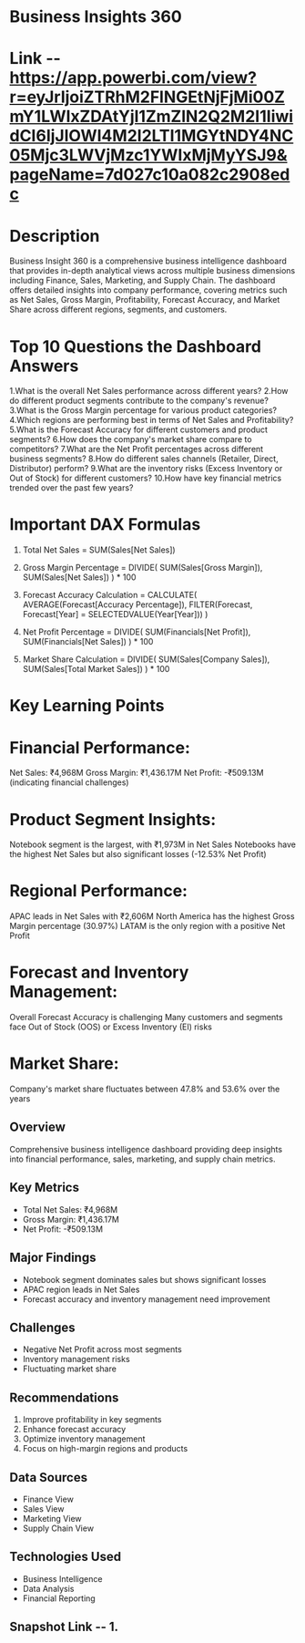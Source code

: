 # Business Insights 360
# Link --https://app.powerbi.com/view?r=eyJrIjoiZTRhM2FlNGEtNjFjMi00ZmY1LWIxZDAtYjI1ZmZlN2Q2M2I1IiwidCI6IjJlOWI4M2I2LTI1MGYtNDY4NC05Mjc3LWVjMzc1YWIxMjMyYSJ9&pageName=7d027c10a082c2908edc
# Description
Business Insight 360 is a comprehensive business intelligence dashboard that provides in-depth analytical views across multiple business dimensions including Finance, Sales, Marketing, and Supply Chain. The dashboard offers detailed insights into company performance, covering metrics such as Net Sales, Gross Margin, Profitability, Forecast Accuracy, and Market Share across different regions, segments, and customers.

# Top 10 Questions the Dashboard Answers
1.What is the overall Net Sales performance across different years?
2.How do different product segments contribute to the company's revenue?
3.What is the Gross Margin percentage for various product categories?
4.Which regions are performing best in terms of Net Sales and Profitability?
5.What is the Forecast Accuracy for different customers and product segments?
6.How does the company's market share compare to competitors?
7.What are the Net Profit percentages across different business segments?
8.How do different sales channels (Retailer, Direct, Distributor) perform?
9.What are the inventory risks (Excess Inventory or Out of Stock) for different customers?
10.How have key financial metrics trended over the past few years?

# Important DAX Formulas
1. Total Net Sales = SUM(Sales[Net Sales])

2. Gross Margin Percentage = 
   DIVIDE(
     SUM(Sales[Gross Margin]), 
     SUM(Sales[Net Sales])
   ) * 100

3. Forecast Accuracy Calculation = 
   CALCULATE(
     AVERAGE(Forecast[Accuracy Percentage]),
     FILTER(Forecast, Forecast[Year] = SELECTEDVALUE(Year[Year]))
   )

4. Net Profit Percentage = 
   DIVIDE(
     SUM(Financials[Net Profit]),
     SUM(Financials[Net Sales])
   ) * 100

5. Market Share Calculation = 
   DIVIDE(
     SUM(Sales[Company Sales]),
     SUM(Sales[Total Market Sales])
   ) * 100
   
# Key Learning Points
# Financial Performance:

Net Sales: ₹4,968M
Gross Margin: ₹1,436.17M
Net Profit: -₹509.13M (indicating financial challenges)


# Product Segment Insights:

Notebook segment is the largest, with ₹1,973M in Net Sales
Notebooks have the highest Net Sales but also significant losses (-12.53% Net Profit)


# Regional Performance:

APAC leads in Net Sales with ₹2,606M
North America has the highest Gross Margin percentage (30.97%)
LATAM is the only region with a positive Net Profit


# Forecast and Inventory Management:

Overall Forecast Accuracy is challenging
Many customers and segments face Out of Stock (OOS) or Excess Inventory (EI) risks


# Market Share:

Company's market share fluctuates between 47.8% and 53.6% over the years

## Overview
Comprehensive business intelligence dashboard providing deep insights into financial performance, sales, marketing, and supply chain metrics.

## Key Metrics
- Total Net Sales: ₹4,968M
- Gross Margin: ₹1,436.17M
- Net Profit: -₹509.13M

## Major Findings
- Notebook segment dominates sales but shows significant losses
- APAC region leads in Net Sales
- Forecast accuracy and inventory management need improvement

## Challenges
- Negative Net Profit across most segments
- Inventory management risks
- Fluctuating market share

## Recommendations
1. Improve profitability in key segments
2. Enhance forecast accuracy
3. Optimize inventory management
4. Focus on high-margin regions and products

## Data Sources
- Finance View
- Sales View
- Marketing View
- Supply Chain View

## Technologies Used
- Business Intelligence
- Data Analysis
- Financial Reporting

## Snapshot Link -- 1.
